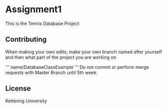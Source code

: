 # Assignment1
This is the Tennis Database Project

## Contributing

When making your own edits, make your own branch named after yourself and then what part of the project you are working on

'''
name/DatabaseClassExample
'''
Do not commit or perform merge requests with Master Branch until 5th week. 

## License

Kettering University






